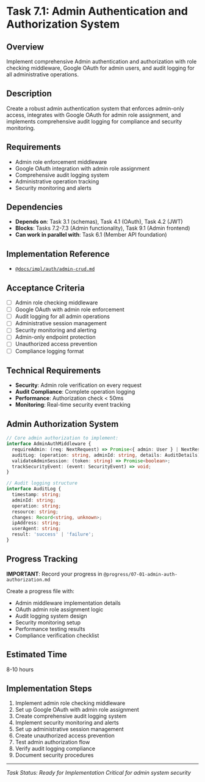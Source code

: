 # Task 7.1: Admin Authentication and Authorization System

## Overview

Implement comprehensive Admin authentication and authorization with role checking middleware, Google OAuth for admin users, and audit logging for all administrative operations.

## Description

Create a robust admin authentication system that enforces admin-only access, integrates with Google OAuth for admin role assignment, and implements comprehensive audit logging for compliance and security monitoring.

## Requirements

- Admin role enforcement middleware
- Google OAuth integration with admin role assignment
- Comprehensive audit logging system
- Administrative operation tracking
- Security monitoring and alerts

## Dependencies

- **Depends on**: Task 3.1 (schemas), Task 4.1 (OAuth), Task 4.2 (JWT)
- **Blocks**: Tasks 7.2-7.3 (Admin functionality), Task 9.1 (Admin frontend)
- **Can work in parallel with**: Task 6.1 (Member API foundation)

## Implementation Reference

- [`@docs/impl/auth/admin-crud.md`](../docs/impl/auth/admin-crud.md)

## Acceptance Criteria

- [ ] Admin role checking middleware
- [ ] Google OAuth with admin role enforcement
- [ ] Audit logging for all admin operations
- [ ] Administrative session management
- [ ] Security monitoring and alerting
- [ ] Admin-only endpoint protection
- [ ] Unauthorized access prevention
- [ ] Compliance logging format

## Technical Requirements

- **Security**: Admin role verification on every request
- **Audit Compliance**: Complete operation logging
- **Performance**: Authorization check < 50ms
- **Monitoring**: Real-time security event tracking

## Admin Authorization System

```typescript
// Core admin authorization to implement:
interface AdminAuthMiddleware {
  requireAdmin: (req: NextRequest) => Promise<{ admin: User } | NextResponse>;
  auditLog: (operation: string, adminId: string, details: AuditDetails) => Promise<void>;
  validateAdminSession: (token: string) => Promise<boolean>;
  trackSecurityEvent: (event: SecurityEvent) => void;
}

// Audit logging structure
interface AuditLog {
  timestamp: string;
  adminId: string;
  operation: string;
  resource: string;
  changes: Record<string, unknown>;
  ipAddress: string;
  userAgent: string;
  result: 'success' | 'failure';
}
```

## Progress Tracking

**IMPORTANT**: Record your progress in `@progress/07-01-admin-auth-authorization.md`

Create a progress file with:

- Admin middleware implementation details
- OAuth admin role assignment logic
- Audit logging system design
- Security monitoring setup
- Performance testing results
- Compliance verification checklist

## Estimated Time

8-10 hours

## Implementation Steps

1. Implement admin role checking middleware
2. Set up Google OAuth with admin role assignment
3. Create comprehensive audit logging system
4. Implement security monitoring and alerts
5. Set up administrative session management
6. Create unauthorized access prevention
7. Test admin authorization flow
8. Verify audit logging compliance
9. Document security procedures

---

_Task Status: Ready for Implementation_
_Critical for admin system security_
